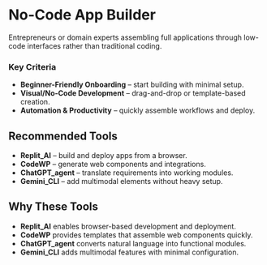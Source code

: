 # No-Code App Builder

Entrepreneurs or domain experts assembling full applications through low-code interfaces rather than traditional coding.

### Key Criteria
- **Beginner-Friendly Onboarding** – start building with minimal setup.
- **Visual/No-Code Development** – drag-and-drop or template-based creation.
- **Automation & Productivity** – quickly assemble workflows and deploy.

## Recommended Tools
- **Replit_AI** – build and deploy apps from a browser.
- **CodeWP** – generate web components and integrations.
- **ChatGPT_agent** – translate requirements into working modules.
- **Gemini_CLI** – add multimodal elements without heavy setup.

## Why These Tools
- **Replit_AI** enables browser-based development and deployment.
- **CodeWP** provides templates that assemble web components quickly.
- **ChatGPT_agent** converts natural language into functional modules.
- **Gemini_CLI** adds multimodal features with minimal configuration.
